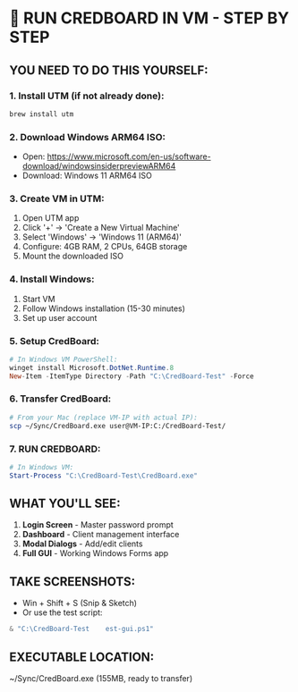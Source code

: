 # 🚀 RUN CREDBOARD IN VM - STEP BY STEP

## **YOU NEED TO DO THIS YOURSELF:**

### **1. Install UTM (if not already done):**
```bash
brew install utm
```

### **2. Download Windows ARM64 ISO:**
- Open: https://www.microsoft.com/en-us/software-download/windowsinsiderpreviewARM64
- Download: Windows 11 ARM64 ISO

### **3. Create VM in UTM:**
1. Open UTM app
2. Click '+' → 'Create a New Virtual Machine'
3. Select 'Windows' → 'Windows 11 (ARM64)'
4. Configure: 4GB RAM, 2 CPUs, 64GB storage
5. Mount the downloaded ISO

### **4. Install Windows:**
1. Start VM
2. Follow Windows installation (15-30 minutes)
3. Set up user account

### **5. Setup CredBoard:**
```powershell
# In Windows VM PowerShell:
winget install Microsoft.DotNet.Runtime.8
New-Item -ItemType Directory -Path "C:\CredBoard-Test" -Force
```

### **6. Transfer CredBoard:**
```bash
# From your Mac (replace VM-IP with actual IP):
scp ~/Sync/CredBoard.exe user@VM-IP:C:/CredBoard-Test/
```

### **7. RUN CREDBOARD:**
```powershell
# In Windows VM:
Start-Process "C:\CredBoard-Test\CredBoard.exe"
```

## **WHAT YOU'LL SEE:**
1. **Login Screen** - Master password prompt
2. **Dashboard** - Client management interface  
3. **Modal Dialogs** - Add/edit clients
4. **Full GUI** - Working Windows Forms app

## **TAKE SCREENSHOTS:**
- Win + Shift + S (Snip & Sketch)
- Or use the test script:
```powershell
& "C:\CredBoard-Test	est-gui.ps1"
```

## **EXECUTABLE LOCATION:**
~/Sync/CredBoard.exe (155MB, ready to transfer)



